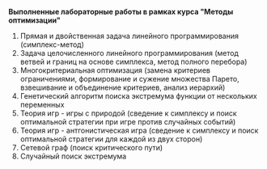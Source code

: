 **Выполненные лабораторные работы в рамках курса "Методы оптимизации"**

1. Прямая и двойственная задача линейного программирования (симплекс-метод)
2. Задача целочисленного линейного программирования (метод ветвей и границ на основе симплекса, метод полного перебора)
3. Многокритериальная оптимизация (замена критериев ограничениями, формирование и сужение множества Парето, взвешивание и объединение критериев, анализ иерархий)
4. Генетический алгоритм поиска экстремума функции от нескольких переменных
5. Теория игр - игры с природой (сведение к симплексу и поиск оптимальной стратегии при игре против случайных событий)
6. Теория игр - антгонистическая игра (сведение к симплексу и поиск оптимальной стратегии для каждой из двух сторон)
7. Сетевой граф (поиск критического пути)
8. Случайный поиск экстремума